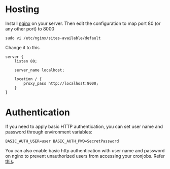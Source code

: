 Hosting
=======

Install [nginx](http://nginx.org/) on your server. Then edit the configuration to map port 80 (or any other port) to 8000

```
sudo vi /etc/nginx/sites-available/default
```
Change it to this
```
server {
    listen 80;

    server_name localhost;

    location / {
        proxy_pass http://localhost:8000;
    }
}
```

Authentication
==============

If you need to apply basic HTTP authentication, you can set user name and password through environment variables:

```
BASIC_AUTH_USER=user BASIC_AUTH_PWD=SecretPassword
```

You can also enable basic http authentication with user name and password on nginx to prevent unauthorized users from accessing your cronjobs. Refer [this](https://www.digitalocean.com/community/tutorials/how-to-set-up-http-authentication-with-nginx-on-ubuntu-12-10).

